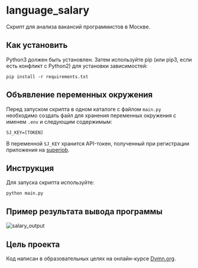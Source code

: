 # language_salary
 
Скрипт для анализа вакансий программистов в Москве.

## Как установить

Python3 должен быть установлен. Затем используйте pip (или pip3, если есть конфликт с Python2) для установки зависимостей:
```
pip install -r requirements.txt
```

## Объявление переменных окружения

Перед запуском скрипта в одном каталоге с файлом `main.py` необходимо создать файл для хранения переменных окружения 
с именем `.env` и следующим содержимым:
```
SJ_KEY=[TOKEN]
```
В переменной `SJ_KEY` хранится API-токен, полученный при регистрации приложения на [superjob](https://api.superjob.ru/).

## Инструкция 

Для запуска скрипта используйте:
```
python main.py
```

## Пример результата вывода программы
![salary_output](https://sun9-54.userapi.com/impg/wXzz9kHIi1PU5QnnIiXXpm7PeSN1rxl0cjQ5tQ/GbvoZe9LTaY.jpg?size=911x631&quality=95&sign=39057503b7d4f55b81af6ec848bb57f3&type=album)

## Цель проекта

Код написан в образовательных целях на онлайн-курсе [Dvmn.org](https://dvmn.org).

